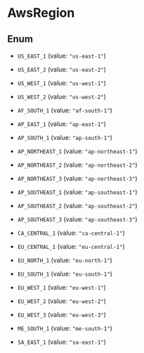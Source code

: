

# AwsRegion

## Enum


* `US_EAST_1` (value: `"us-east-1"`)

* `US_EAST_2` (value: `"us-east-2"`)

* `US_WEST_1` (value: `"us-west-1"`)

* `US_WEST_2` (value: `"us-west-2"`)

* `AF_SOUTH_1` (value: `"af-south-1"`)

* `AP_EAST_1` (value: `"ap-east-1"`)

* `AP_SOUTH_1` (value: `"ap-south-1"`)

* `AP_NORTHEAST_1` (value: `"ap-northeast-1"`)

* `AP_NORTHEAST_2` (value: `"ap-northeast-2"`)

* `AP_NORTHEAST_3` (value: `"ap-northeast-3"`)

* `AP_SOUTHEAST_1` (value: `"ap-southeast-1"`)

* `AP_SOUTHEAST_2` (value: `"ap-southeast-2"`)

* `AP_SOUTHEAST_3` (value: `"ap-southeast-3"`)

* `CA_CENTRAL_1` (value: `"ca-central-1"`)

* `EU_CENTRAL_1` (value: `"eu-central-1"`)

* `EU_NORTH_1` (value: `"eu-north-1"`)

* `EU_SOUTH_1` (value: `"eu-south-1"`)

* `EU_WEST_1` (value: `"eu-west-1"`)

* `EU_WEST_2` (value: `"eu-west-2"`)

* `EU_WEST_3` (value: `"eu-west-3"`)

* `ME_SOUTH_1` (value: `"me-south-1"`)

* `SA_EAST_1` (value: `"sa-east-1"`)



